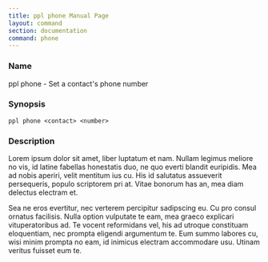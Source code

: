 ```yaml
---
title: ppl phone Manual Page
layout: command
section: documentation
command: phone
---
```


### Name

ppl phone - Set a contact's phone number

### Synopsis

    ppl phone <contact> <number>

### Description

Lorem ipsum dolor sit amet, liber luptatum et nam. Nullam legimus meliore no
vis, id latine fabellas honestatis duo, ne quo everti blandit euripidis. Mea ad
nobis aperiri, velit mentitum ius cu. His id salutatus assueverit persequeris,
populo scriptorem pri at. Vitae bonorum has an, mea diam delectus electram et.

Sea ne eros evertitur, nec verterem percipitur sadipscing eu. Cu pro consul
ornatus facilisis. Nulla option vulputate te eam, mea graeco explicari
vituperatoribus ad. Te vocent reformidans vel, his ad utroque constituam
eloquentiam, nec prompta eligendi argumentum te. Eum summo labores cu, wisi
minim prompta no eam, id inimicus electram accommodare usu. Utinam veritus
fuisset eum te.

